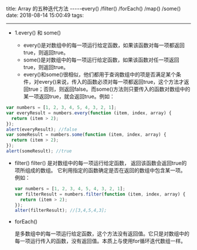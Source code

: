 title: Array 的五种迭代方法 -----every() /filter() /forEach() /map() /some()
date: 2018-08-14 15:00:49
tags: 

---

- 1.every() 和 some()

  - every()是对数组中的每一项运行给定函数，如果该函数对每一项都返回true，则返回true。
  - some()是对数组中的每一项运行给定函数，如果该函数对任一项返回true，则返回true。
  - every()和some()很相似，他们都用于查询数组中的项是否满足某个条件，对every()来说，传入的函数必须对每一项都返回true，这个方法才返回true；否则，则返回false。而some()方法则只要传入的函数对数组中的某一项返回true，就会返回true。例如：

```javascript
var numbers = [1, 2, 3, 4, 5, 4, 3, 2, 1];
var everyResult = numbers.every(function (item, index, array) {
  return (item > 2);
});
alert(everyResult); //false
var someResult = numbers.some(function (item, index, array) {
  return (item > 2);
});
alert(someResult); //true
```

- filter()
  filter() 是对数组中的每一项运行给定函数， 返回该函数会返回true的项所组成的数组。 它利用指定的函数确定是否在返回的数组中包含某一项。 例如：

  ```JavaScript
  var numbers = [1, 2, 3, 4, 5, 4, 3, 2, 1];
  var filterResult = numbers.filter(function (item, index, array) {
    return (item > 2);
  });
  alter(filterResult); //[3,4,5,4,3];
  ```

- forEach() 

  是多数组中的每一项运行给定函数，这个方法没有返回值。它只是对数组中的每一项运行传入的函数，没有返回值。本质上与使用for循环迭代数组一样。

